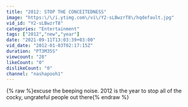 ```yaml
---
title: "2012: STOP THE CONCEITEDNESS"
image: "https:\/\/i.ytimg.com\/vi\/Y2-sLBwzrT8\/hqdefault.jpg"
vid_id: "Y2-sLBwzrT8"
categories: "Entertainment"
tags: ["2012","new","year"]
date: "2021-09-11T13:03:39+03:00"
vid_date: "2012-01-03T02:17:15Z"
duration: "PT3M35S"
viewcount: "28"
likeCount: "0"
dislikeCount: "0"
channel: "nashapooh1"
---
```

{% raw %}excuse the beeping noise. 2012 is the year to stop all of the cocky, ungrateful people out there{% endraw %}
